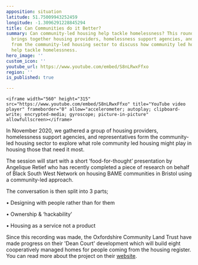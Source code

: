 ```yaml
---
apposition: situation
latitude: 51.75009943252459
longitude: -1.3096291228845294
title: Can Communities do it Better?
summary: Can community-led housing help tackle homelessness? This roundtable discussion
  brings together housing providers, homelessness support agencies, and representatives
  from the community-led housing sector to discuss how community led housing could
  help tackle homelessness.
hero_image: ''
custom_icon: ''
youtube_url: https://www.youtube.com/embed/S8nLRwxFfxo
region: ''
is_published: true

---
```

    <iframe width="560" height="315" src="https://www.youtube.com/embed/S8nLRwxFfxo" title="YouTube video player" frameborder="0" allow="accelerometer; autoplay; clipboard-write; encrypted-media; gyroscope; picture-in-picture" allowfullscreen></iframe>
    

In November 2020, we gathered a group of housing providers, homelessness support agencies, and representatives form the community-led housing sector to explore what role community led housing might play in housing those that need it most.

The session will start with a short ‘food-for-thought’ presentation by Angelique Retief who has recently completed a piece of research on behalf of Black South West Network on housing BAME communities in Bristol using a community-led approach.

The conversation is then split into 3 parts;

• Designing with people rather than for them

• Ownership & ‘hackability’

• Housing as a service not a product

Since this recording was made, the Oxfordshire Community Land Trust have made progress on their 'Dean Court' development which will build eight cooperatively managed homes for people coming from the housing register. You can read more about the project on their [website](https://www.oclt.org.uk/projects/dean-court-oxford/ "website").